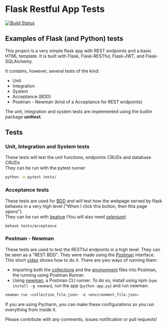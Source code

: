 # Flask Restful App Tests
[![Build Status](https://travis-ci.org/nilold/flask-restful-testing.svg?branch=master)](https://travis-ci.org/nilold/flask-restful-testing)

## Examples of Flask (and Python) tests

This project is a very simple flask app with REST endpoints and a basic HTML template.
It is built with Flask, Flask-RESTful, Flask-JWT, and Flask-SQLAlchemy.


It contains, however, several tests of the kind:
- Unit
- Integration
- System
- Acceptance (BDD)
- Postman - Newman (kind of a Acceptance for REST endpoints)

The unit, integration and system tests are implemented using the builtin package **unittest**.

## Tests

### Unit, Integration and System tests
These tests will test the unit functions, endpoints CRUDs and database CRUDs  
They can be run with the pytest runner
```bash
python -m pytest tests/
```

### Acceptance tests
These tests are used for [BDD](https://behave.readthedocs.io/en/latest/philosophy.html) and will test how the webpage 
served by flask behaves in a very high level ("When I click this button, then this page opens").  
They can be run with [beahve](https://pypi.org/project/behave/) (You will also need [selenium](https://pypi.org/project/selenium/)) 
```bash
behave tests/acceptance
```

### Postman - Newman
These tests are used to test the RESTful endpoints in a high level. They can be seen as a "REST BDD". They were made 
using the [Postman](https://www.postman.com) interface. This short [video](https://youtu.be/pi9MxX0HSHU) shows how to do it.
There are ywo ways of running them:
- Importing both the [collections](tests/flask-app-test-export.postman_collection.json) and 
the [environment](tests/flask-app-test.postman_environment.json) files into Postman, the running using Postman Runner.
- Using [newman](https://learning.postman.com/docs/postman/collection-runs/command-line-integration-with-newman/), a Postman CLI runner.
To do so, install using npm (````npm install -g newman````), run the app (```python app.py```) and run newman:
````bash
newman run <collection_file.json> -e <environment_file.json>
````

If you are using Pycharm, you can make these configurations so you run everything from inside it.

Please contribute with any comments, issues notification or pull requests!
